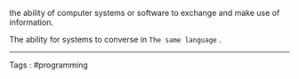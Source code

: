 the ability of computer systems or software to exchange and make use of information.

The ability for systems to converse in `The same language` . 

____

Tags : #programming
